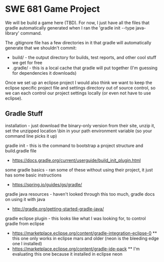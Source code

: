 # SWE 681 Game Project

We will be build a game here (TBD). For now, I just have all the files that gradle automatically generated when I ran the 'gradle init --type java-library' command.

The .gitignore file has a few directories in it that gradle will automatically generate that we shouldn't commit:
- build/ - the output directory for builds, test reports, and other cool stuff we get for free
- .gradle/ - this is a local cache that gradle will put together (I'm guessing for dependencies it downloads)

Once we set up an eclipse project I would also think we want to keep the eclipse specific project file and settings directory out of source control, so we can each control our project settings locally (or even not have to use eclipse).

## Gradle Stuff
installation - just download the binary-only version from their site, unzip it, set the unzipped location \bin in your path environment variable (so your command line picks it up)

gradle init - this is the command to bootstrap a project structure and build.gradle file
- https://docs.gradle.org/current/userguide/build_init_plugin.html

some gradle basics - ran some of these without using their project, it just has some basic instructions
- https://spring.io/guides/gs/gradle/

gradle java resources - haven't looked through this too much, gradle docs on using it with java
- http://gradle.org/getting-started-gradle-java/

gradle eclipse plugin - this looks like what I was looking for, to control gradle from eclipse
- https://marketplace.eclipse.org/content/gradle-integration-eclipse-0  ** this one only works in eclipse mars and older (neon is the bleeding edge one I installed)
- https://marketplace.eclipse.org/content/gradle-ide-pack ** I'm evaluating this one because it installed in eclipse neon
